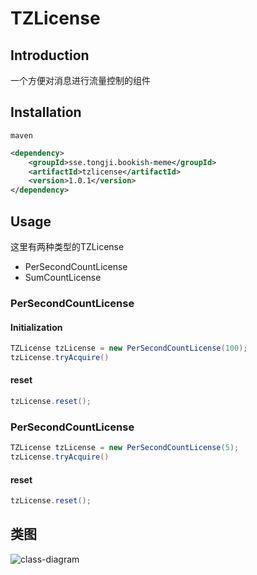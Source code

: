 # TZLicense

## Introduction 

一个方便对消息进行流量控制的组件

## Installation
`maven`

```xml
<dependency>
    <groupId>sse.tongji.bookish-meme</groupId>
    <artifactId>tzlicense</artifactId>
    <version>1.0.1</version>
</dependency>
```

## Usage

这里有两种类型的TZLicense
- PerSecondCountLicense
- SumCountLicense


### PerSecondCountLicense

#### Initialization
```java
TZLicense tzLicense = new PerSecondCountLicense(100);
tzLicense.tryAcquire()
```

#### reset
```java
tzLicense.reset();
```

### PerSecondCountLicense

```java
TZLicense tzLicense = new PerSecondCountLicense(5);
tzLicense.tryAcquire()
```

#### reset
```java
tzLicense.reset();
```

## 类图

![class-diagram](https://raw.githubusercontent.com/tztztztztz/bookish-meme/master/rateLimter/doc/class-diagram.png)
